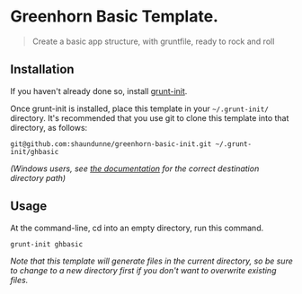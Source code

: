 # Greenhorn Basic Template.

> Create a basic app structure, with gruntfile, ready to rock and roll

[grunt-init]: http://gruntjs.com/project-scaffolding

## Installation
If you haven't already done so, install [grunt-init][].

Once grunt-init is installed, place this template in your `~/.grunt-init/` directory. It's recommended that you use git to clone this template into that directory, as follows:

```
git@github.com:shaundunne/greenhorn-basic-init.git ~/.grunt-init/ghbasic
```

_(Windows users, see [the documentation][grunt-init] for the correct destination directory path)_

## Usage

At the command-line, cd into an empty directory, run this command.

```
grunt-init ghbasic
```

_Note that this template will generate files in the current directory, so be sure to change to a new directory first if you don't want to overwrite existing files._
